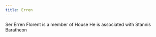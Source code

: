 ```yaml
---
title: Erren
---
```


Ser Erren Florent is a member of House He is associated with Stannis Baratheon


